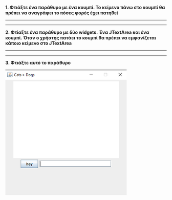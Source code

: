 **1. Φτιάξτε ένα παράθυρο με ένα κουμπί. Το κείμενο πάνω στο κουμπί θα πρέπει να αναγράφει το πόσες φορές έχει πατηθεί**

---
---

**2. Φτίαξτε ένα παράθυρο με δύο widgets. Ένα JTextArea και ένα κουμπί. Όταν ο χρήστης πατάει το κουμπί θα πρέπει να εμφανίζεται
κάποιο κείμενο στο JTextArea**

---
---


**3. Φτιάξτε αυτό το παράθυρο**

![github-small](cats.png)
